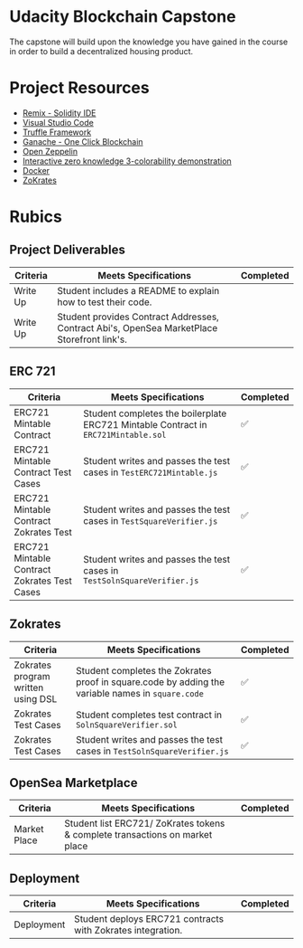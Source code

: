 # Udacity Blockchain Capstone

The capstone will build upon the knowledge you have gained in the course in order to build a decentralized housing product. 

# Project Resources

* [Remix - Solidity IDE](https://remix.ethereum.org/)
* [Visual Studio Code](https://code.visualstudio.com/)
* [Truffle Framework](https://truffleframework.com/)
* [Ganache - One Click Blockchain](https://truffleframework.com/ganache)
* [Open Zeppelin ](https://openzeppelin.org/)
* [Interactive zero knowledge 3-colorability demonstration](http://web.mit.edu/~ezyang/Public/graph/svg.html)
* [Docker](https://docs.docker.com/install/)
* [ZoKrates](https://github.com/Zokrates/ZoKrates)

# Rubics
## Project Deliverables

| Criteria | Meets Specifications | Completed |
| --- | --- | --- |
| Write Up | Student includes a README to explain how to test their code. |  |
| Write Up | Student provides Contract Addresses, Contract Abi's, OpenSea MarketPlace Storefront link's. |  |

## ERC 721

| Criteria | Meets Specifications | Completed |
| --- | --- | --- |
| ERC721 Mintable Contract | Student completes the boilerplate ERC721 Mintable Contract in `ERC721Mintable.sol` | ✅ |
| ERC721 Mintable Contract Test Cases | Student writes and passes the test cases in `TestERC721Mintable.js` | ✅ |
| ERC721 Mintable Contract Zokrates Test | Student writes and passes the test cases in `TestSquareVerifier.js` | ✅ |
| ERC721 Mintable Contract Zokrates Test Cases | Student writes and passes the test cases in `TestSolnSquareVerifier.js` | ✅ |

## Zokrates

| Criteria | Meets Specifications | Completed |
| --- | --- | --- |
| Zokrates program written using DSL | Student completes the Zokrates proof in square.code by adding the variable names in `square.code` | ✅ |
| Zokrates Test Cases | Student completes test contract in `SolnSquareVerifier.sol` | ✅ |
| Zokrates Test Cases | Student writes and passes the test cases in `TestSolnSquareVerifier.js` | ✅ |

## OpenSea Marketplace

| Criteria | Meets Specifications | Completed |
| --- | --- | --- |
| Market Place | Student list ERC721/ ZoKrates tokens & complete transactions on market place  | |

## Deployment

| Criteria | Meets Specifications | Completed |
| --- | --- | --- |
| Deployment | Student deploys ERC721 contracts with Zokrates integration. | |